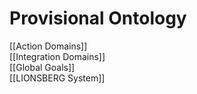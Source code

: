 # Provisional Ontology

[[Action Domains]]  
[[Integration Domains]]  
[[Global Goals]]  
[[LIONSBERG System]]  

